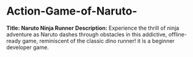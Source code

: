 # Action-Game-of-Naruto-
**Title: Naruto Ninja Runner**  **Description:** Experience the thrill of ninja adventure as Naruto dashes through obstacles in this addictive, offline-ready game, reminiscent of the classic dino runner! it is a beginner  developer game.

